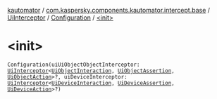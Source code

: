 [kautomator](../../../index.md) / [com.kaspersky.components.kautomator.intercept.base](../../index.md) / [UiInterceptor](../index.md) / [Configuration](index.md) / [&lt;init&gt;](./-init-.md)

# &lt;init&gt;

`Configuration(uiUiObjectObjectInterceptor: `[`UiInterceptor`](../index.md)`<`[`UiObjectInteraction`](../../../com.kaspersky.components.kautomator.intercept.interaction/-ui-object-interaction/index.md)`, `[`UiObjectAssertion`](../../../com.kaspersky.components.kautomator.intercept.operation/-ui-object-assertion.md)`, `[`UiObjectAction`](../../../com.kaspersky.components.kautomator.intercept.operation/-ui-object-action.md)`>?, uiDeviceInterceptor: `[`UiInterceptor`](../index.md)`<`[`UiDeviceInteraction`](../../../com.kaspersky.components.kautomator.intercept.interaction/-ui-device-interaction/index.md)`, `[`UiDeviceAssertion`](../../../com.kaspersky.components.kautomator.intercept.operation/-ui-device-assertion.md)`, `[`UiDeviceAction`](../../../com.kaspersky.components.kautomator.intercept.operation/-ui-device-action.md)`>?)`